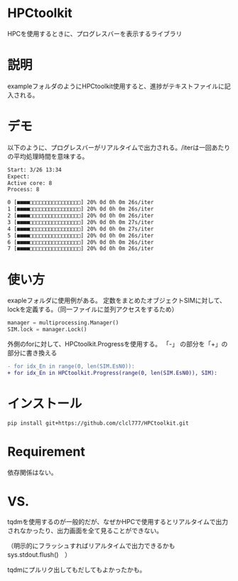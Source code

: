 # HPCtoolkit
HPCを使用するときに、プログレスバーを表示するライブラリ

# 説明
exampleフォルダのようにHPCtoolkit使用すると、進捗がテキストファイルに記入される。

# デモ
以下のように、プログレスバーがリアルタイムで出力される。/iterは一回あたりの平均処理時間を意味する。

```progress_bar.txt
Start: 3/26 13:34
Expect: 
Active core: 8
Process: 8

0 [■■■■□□□□□□□□□□□□□□□□] 20% 0d 0h 0m 26s/iter
1 [■■■■□□□□□□□□□□□□□□□□] 20% 0d 0h 0m 26s/iter
2 [■■■■□□□□□□□□□□□□□□□□] 20% 0d 0h 0m 26s/iter
3 [■■■■□□□□□□□□□□□□□□□□] 20% 0d 0h 0m 27s/iter
4 [■■■■□□□□□□□□□□□□□□□□] 20% 0d 0h 0m 27s/iter
5 [■■■■□□□□□□□□□□□□□□□□] 20% 0d 0h 0m 26s/iter
6 [■■■■□□□□□□□□□□□□□□□□] 20% 0d 0h 0m 26s/iter
7 [■■■■□□□□□□□□□□□□□□□□] 20% 0d 0h 0m 26s/iter
```
# 使い方

exapleフォルダに使用例がある。
定数をまとめたオブジェクトSIMに対して、lockを定義する。（同一ファイルに並列アクセスをするため）
``` Python
manager = multiprocessing.Manager()
SIM.lock = manager.Lock()
```
外側のforに対して、HPCtoolkit.Progressを使用する。
「-」 の部分を「+」の部分に書き換える
```diff
- for idx_En in range(0, len(SIM.EsN0)):
+ for idx_En in HPCtoolkit.Progress(range(0, len(SIM.EsN0)), SIM):
``` 

# インストール
```sh
pip install git+https://github.com/clcl777/HPCtoolkit.git
``` 
# Requirement
依存関係はない。

# VS.
tqdmを使用するのが一般的だが、なぜかHPCで使用するとリアルタイムで出力されなかったり、出力画面を全て見ることができない。

（明示的にフラッシュすればリアルタイムで出力できるかも　sys.stdout.flush()　）

tqdmにプルリク出してもだしてもよかったかも。
